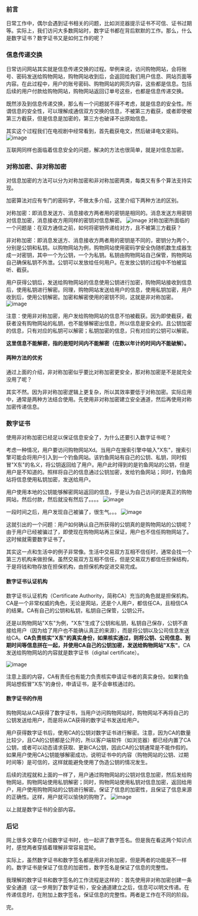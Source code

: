 ### 前言
日常工作中，偶尔会遇到证书相关的问题，比如浏览器提示证书不可信、证书过期等。实际上，我们访问大多数网站时，数字证书都在背后默默的工作。那么，什么是数字证书？数字证书又是如何工作的呢？
### 信息传递交换
日常访问网站其实就是信息传递交换的过程。举例来说，访问购物网站，会将账号、密码发送给购物网站，购物网站收到后，会返回给我们用户信息、网站页面等内容。在此过程中，用户的账号密码、购物网站的网页内容，这些都是信息。包括后续的用户付款给购物网站，购物网站返回订单号这些，也都是信息传递交换。

既然涉及到信息传递交换，那么有一个问题就不得不考虑，就是信息的安全性。所谓信息的安全性，可以理解成通信双方交换的信息，不被第三方截获，或者即使被第三方截获，但是信息是加密的，第三方也破译不出原始信息。

其实这个过程我们在电视剧中经常看到，首先截获电文，然后破译电文密码。
![image](https://note.youdao.com/yws/public/resource/bba39d75a3d87a96f65a409a0b99df90/xmlnote/WEBRESOURCEfeefae3492af2d7b8a5eaad72554f9e3/22989)

互联网同样也面临着信息安全的问题，解决的方法也很简单，就是对信息加密。

### 对称加密、非对称加密
对信息加密的方法可以分为对称加密和非对称加密两类，每类又有多个算法支持实现。

加密算法对应有专门的密码学，不做太多介绍，这里介绍下两种方法的区别。

对称加密：即消息发送方、消息接收方两者用的密钥是相同的。消息发送方用密钥对信息加密，消息接收方用同样的密钥对信息解密。
![image](https://note.youdao.com/yws/public/resource/bba39d75a3d87a96f65a409a0b99df90/xmlnote/WEBRESOURCE38496f2c6668a6c8a9a06c6362f7851d/22977)
对称加密所面临的一个问题是：在双方通信之前，如何将密钥传递给对方，且不被第三方截获？

非对称加密：即消息发送方、消息接收方两者用的密钥是不同的，密钥分为两个，分别是公钥和私钥。以购物网站为例，购物网站使用密码学安全伪随机数生成器生成一对密钥，其中一个为公钥，一个为私钥。私钥由购物网站自己保管，购物网站自己确保私钥不外泄。公钥可以发放给任何用户。在发放公钥的过程中不怕被监听、截获。

用户获得公钥后，发送给购物网站的信息使用公钥进行加密，购物网站接收到信息后，使用私钥进行解密。同理，购物网站发送给用户的信息，使用私钥加密，用户收到后，使用公钥解密。加密和解密使用的密钥不同，这就是非对称加密。
![image](https://note.youdao.com/yws/public/resource/bba39d75a3d87a96f65a409a0b99df90/xmlnote/WEBRESOURCEdf08a8ff093b980076e9b7b713d5c8d7/22973)

注意：使用非对称加密，用户发给购物网站的信息不怕被截获。因为即使截获，截获者没有购物网站的私钥，也不能够解密出信息，所以信息是安全的。且公钥加密的信息，只有对应的私钥可以解密；私钥加密的信息，只有对应的公钥可以解密。

**这里信息不能解密，指的是短时间内不能解密（在数以年计的时间内不能破解）。**

#### 两种方法的优劣
通过上面的介绍，非对称加密似乎要比对称加密更安全，那对称加密是不是就完全没用了呢？

其实不然。因为非对称加密逻辑上更复杂，所以其效率要低于对称加密。实际应用中，通常是两种方法结合使用。先使用非对称加密建立安全通道，然后再使用对称加密传递信息。

### 数字证书
使用非对称加密已经足以保证信息安全了，为什么还要引入数字证书呢？

考虑一种情况，用户要访问购物网站Xd。当用户在搜索引擎中输入"X东"，搜索引擎可能会将用户引入到一个钓鱼网站。该钓鱼网站有自己的公钥、私钥，同时假冒"X东"的名义，将公钥返回给了用户。用户此时得到的是钓鱼网站的公钥，但是用户是不知道的。照样将自己的信息通过公钥加密，发给钓鱼网站；同时，钓鱼网站将信息使用私钥加密，发送给用户。

用户使用本地的公钥能够解密网站返回的信息，于是认为自己访问的是真正的购物网站，然后付款，然后就没有然后了。。。。
![image](https://note.youdao.com/yws/public/resource/bba39d75a3d87a96f65a409a0b99df90/xmlnote/WEBRESOURCE48ce2031e5b02d1b45c072dfc48720c5/22985)

一段时间之后，用户发现自己被骗了，很生气。。。
![image](https://note.youdao.com/yws/public/resource/bba39d75a3d87a96f65a409a0b99df90/xmlnote/WEBRESOURCE4518ce788710882f59118a055e144895/22987)

这就引出的一个问题：用户如何确认自己所获得的公钥真的是购物网站的公钥呢？由于用户已经被骗过了，即使现在购物网站再三保证，用户也不信任购物网站了。这时候就需要数字证书了。

其实这一点和生活中的例子非常像。生活中交易双方互相不信任时，通常会找一个第三方机构来做担保。虽然交易双方互相不信任，但是交易双方都信任担保结构，于是将钱和物存放在担保机构，由担保机构促进交易完成。

#### 数字证书认证机构
数字证书认证机构（Certificate Authority，简称CA）充当的角色就是担保机构。CA是一个非常权威的角色，无论是网站，还是个人用户，都信任CA，且相信CA的结果。CA有自己的公钥和私钥，私钥自己保管，公钥公开。

还是以购物网站"X东"为例，"X东"生成了公钥和私钥，私钥自己保存，公钥不直接给用户（因为给了用户也不能确认真正的来源），而是将公钥以及公司信息发送给CA。**CA负责核实"X东"的真实身份，如果核实通过，则将公钥、公司信息、到期时间等信息拼在一起，并使用CA自己的公钥加密，发送给购物网站"X东"**。CA发送给购物网站的内容就是数字证书（digital certificate）。

![image](https://note.youdao.com/yws/public/resource/bba39d75a3d87a96f65a409a0b99df90/xmlnote/WEBRESOURCE6b5d7fccd4a7aea5f1dce21cdab77edc/22980)

注意上面的内容，CA有责任也有能力负责核实申请证书者的真实身份。如果钓鱼网站想假冒"X东"的身份，申请证书，是不会审核通过的。

#### 数字证书的作用
购物网站从CA获得了数字证书，当用户访问购物网站时，购物网站不再将自己的公钥发送给用户，而是将从CA获得的数字证书发送给用户。

用户获得数字证书后，使用CA的公钥对数字证书进行解密。注意，因为CA的数量比较少，且CA的公钥都是公开的，所以客户端软件（如浏览器）都已经内置了CA公钥，或者可以动态请求获取、更新CA公钥，因此CA的公钥通常是不能作假的。如果用户使用CA公钥能够解密成功，说明证书中的内容（购物网站的公钥、过期时间等）是可信的，这样就能避免使用了伪造公钥的情况发生。

后续的流程就和上面的一样了，用户通过购物网站的公钥对信息加密，然后发给购物网站，购物网站使用私钥解密；同时，购物网站使用私钥对信息加密，返回给用户，用户使用购物网站的公钥进行解密。保证了信息的加密性，且保证了信息来源的正确性。这样，用户就可以愉快的购物了。
![image](https://note.youdao.com/yws/public/resource/bba39d75a3d87a96f65a409a0b99df90/xmlnote/WEBRESOURCEb23716ad82d78b28fc8c9743b32f942e/22983)

以上就是数字证书的全部内容。
### 后记
网上很多文章在介绍数字证书时，也一起讲了数字签名。但是我在看这两个知识点时，感觉两者穿插着理解非常容易混轮。

实际上，虽然数字证书和数字签名都是用非对称加密，但是两者的功能是不一样的。数字证书是保证了信息的加密性，数字签名是保证了信息的完整性。

我理解的数字证书和数字签名的工作流程是这样的：首先使用非对称加密创建一条安全通道（这一步用到了数字证书），安全通道建立之后，信息可以明文传递。在传递信息时，在附加上数字签名，保证信息的完整性。两者是工作在不同的阶段。

完。